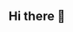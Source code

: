 ## Hi there 👋

<!--
*Geronimo Quiñonez-Barraza** is a ✨ Scientist Reasercher ✨ repository because its `README.md` (this file) appears on your GitHub profile.

Here are some ideas to get you started:

- 🔭 I’m currently working on GeQuBa
- 🌱 I’m currently learning Artificial Intelligence
- 👯 I’m looking to collaborate on ...
- 🤔 I’m looking for help with ...
- 💬 Ask me about Modeling
- 📫 How to reach me: ...
- 😄 Pronouns: ...
- ⚡ Fun fact: ...
-->

